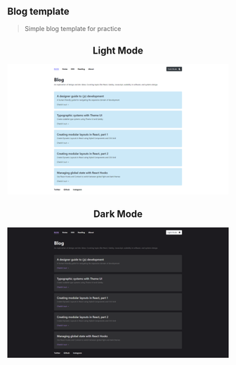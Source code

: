 ## Blog template
> Simple blog template for practice

<h2 align="center"><strong>Light Mode</strong></h2>

![Light Mode](./img/lightMode.png)

<h2 align="center"><strong>Dark Mode</strong></h2>

![Dark Mode](./img/darkMode.png)
